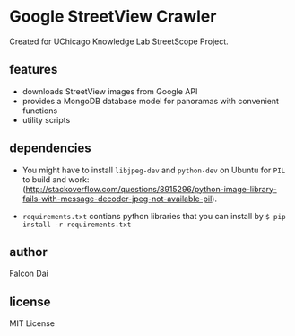 Google StreetView Crawler
=========================

Created for UChicago Knowledge Lab StreetScope Project.


features
--------

- downloads StreetView images from Google API
- provides a MongoDB database model for panoramas with convenient functions 
- utility scripts 


dependencies
------------

- You might have to install `libjpeg-dev` and `python-dev` on Ubuntu for `PIL` to build and work:
(http://stackoverflow.com/questions/8915296/python-image-library-fails-with-message-decoder-jpeg-not-available-pil). 

- `requirements.txt` contians python libraries that you can install by `$ pip install -r requirements.txt`


author
------
Falcon Dai

license
-------
MIT License